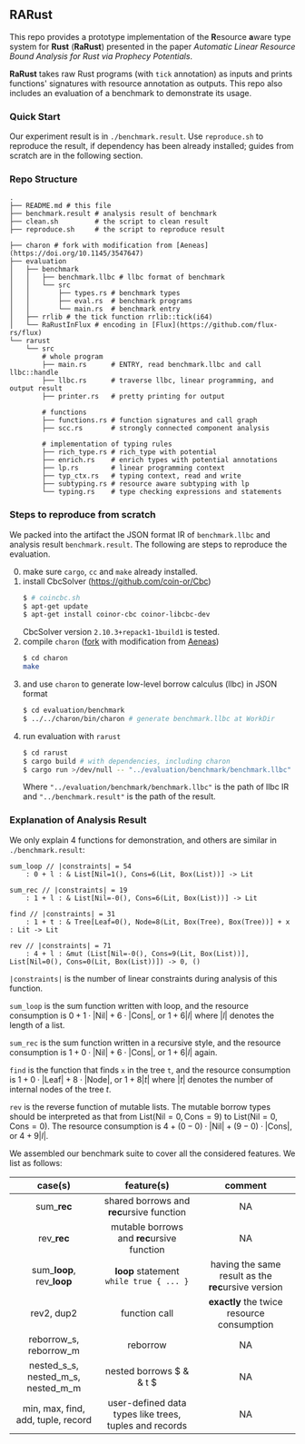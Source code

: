 ## RARust
This repo provides a prototype implementation of the **R**esource **a**ware type system for **Rust** (**RaRust**) presented in the paper *Automatic Linear Resource Bound Analysis for Rust via Prophecy Potentials*.

**RaRust** takes raw Rust programs (with `tick` annotation) as inputs and prints functions' signatures with resource annotation as outputs. This repo also includes an evaluation of a benchmark to demonstrate its usage.


### Quick Start 
Our experiment result is in `./benchmark.result`. Use `reproduce.sh` to reproduce the result, if dependency has been already installed; guides from scratch are in the following section.

### Repo Structure
```
.
├── README.md # this file
├── benchmark.result # analysis result of benchmark
├── clean.sh         # the script to clean result
├── reproduce.sh     # the script to reproduce result

├── charon # fork with modification from [Aeneas](https://doi.org/10.1145/3547647)
├── evaluation
│   ├── benchmark
│   │   ├── benchmark.llbc # llbc format of benchmark
│   │   └── src
│   │       ├── types.rs # benchmark types
│   │       ├── eval.rs  # benchmark programs
│   │       └── main.rs  # benchmark entry
│   ├── rrlib # the tick function rrlib::tick(i64)
│   └── RaRustInFlux # encoding in [Flux](https://github.com/flux-rs/flux)
└── rarust
    └── src
        # whole program
        ├── main.rs      # ENTRY, read benchmark.llbc and call llbc::handle
        ├── llbc.rs      # traverse llbc, linear programming, and output result
        ├── printer.rs   # pretty printing for output
                
        # functions
        ├── functions.rs # function signatures and call graph
        ├── scc.rs       # strongly connected component analysis 

        # implementation of typing rules
        ├── rich_type.rs # rich_type with potential
        ├── enrich.rs    # enrich types with potential annotations
        ├── lp.rs        # linear programming context
        ├── typ_ctx.rs   # typing context, read and write
        ├── subtyping.rs # resource aware subtyping with lp
        └── typing.rs    # type checking expressions and statements
```

### Steps to reproduce from scratch
We packed into the artifact the JSON format IR of `benchmark.llbc` and analysis result `benchmark.result`. The following are steps to reproduce the evaluation.

0. make sure `cargo`, `cc` and `make` already installed.
1. install CbcSolver (https://github.com/coin-or/Cbc)
    ```sh
    $ # coincbc.sh
    $ apt-get update
    $ apt-get install coinor-cbc coinor-libcbc-dev 
    ```
    CbcSolver version `2.10.3+repack1-1build1` is tested.
2. compile `charon` ([fork](https://github.com/Mepy/charon/tree/Mepy) with modification from [Aeneas](https://doi.org/10.1145/3547647))
    ```sh
    $ cd charon 
    make
    ```
3. and use `charon` to generate low-level borrow calculus (llbc) in JSON format
    ```sh
    $ cd evaluation/benchmark 
    $ ../../charon/bin/charon # generate benchmark.llbc at WorkDir
    ```
4. run evaluation with `rarust`
    ```sh
    $ cd rarust 
    $ cargo build # with dependencies, including charon
    $ cargo run >/dev/null -- "../evaluation/benchmark/benchmark.llbc" "../benchmark.result"
    ```
    Where `"../evaluation/benchmark/benchmark.llbc"` is the path of llbc IR and `"../benchmark.result"` is the path of the result.

### Explanation of Analysis Result

We only explain 4 functions for demonstration, and others are similar in `./benchmark.result`:
```
sum_loop // |constraints| = 54
    : 0 + l : & List[Nil=1(), Cons=6(Lit, Box(List))] -> Lit

sum_rec // |constraints| = 19
    : 1 + l : & List[Nil=-0(), Cons=6(Lit, Box(List))] -> Lit

find // |constraints| = 31
    : 1 + t : & Tree[Leaf=0(), Node=8(Lit, Box(Tree), Box(Tree))] + x : Lit -> Lit

rev // |constraints| = 71
    : 4 + l : &mut (List[Nil=-0(), Cons=9(Lit, Box(List))], List[Nil=0(), Cons=0(Lit, Box(List))]) -> 0, ()
```

`|constraints|` is the number of linear constraints during analysis of this function. 

`sum_loop` is the sum function written with loop, and the resource consumption is $0+1\cdot|\text{Nil}| + 6\cdot|\text{Cons}|$, or $1+6 |l|$ where $|l|$ denotes the length of a list.

`sum_rec` is the sum function written in a recursive style, and the resource consumption is $1+0\cdot|\text{Nil}| + 6\cdot|\text{Cons}|$, or $1+6|l|$ again.

`find` is the function that finds `x` in the tree `t`, and the resource consumption is $1+0\cdot|\text{Leaf}| + 8\cdot|\text{Node}|$, or $1+8 |t|$ where $|t|$ denotes the number of internal nodes of the tree $t$.

`rev` is the reverse function of mutable lists. The mutable borrow types should be interpreted as that from $\text{List}(\text{Nil}=0, \text{Cons}=9)$ to $\text{List}(\text{Nil}=0, \text{Cons}=0)$. The resource consumption is $4+(0-0)\cdot|\text{Nil}| + (9-0)\cdot|\text{Cons}|$, or $4+9|l|$.

We assembled our benchmark suite to cover all the considered features. We list as follows:

| case(s) | feature(s) | comment |
| :---: | :---: | :---: |
| sum_**rec** | shared borrows and **rec**ursive function | NA |
| rev_**rec** | mutable borrows and **rec**ursive function | NA |
| sum_**loop**, rev_**loop** | **loop** statement `while true { ... }` | having the same result as the **rec**ursive version |
| rev2, dup2 | function call | **exactly** the twice resource consumption |
| reborrow_s, reborrow_m | reborrow | NA |
| nested_s_s, nested_m_s, nested_m_m | nested borrows $ \& \& t $ | NA |
| min, max, find, add, tuple, record | user-defined data types like trees, tuples and records | NA |